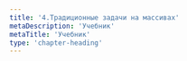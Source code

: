 ```yaml
---
title: '4.Традиционные задачи на массивах'
metaDescription: 'Учебник'
metaTitle: 'Учебник'
type: 'chapter-heading'
---
```

